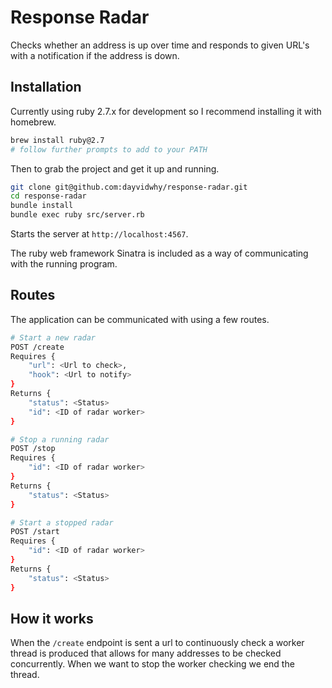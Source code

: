 # Response Radar
Checks whether an address is up over time and responds to given URL's with a notification if the address is down.

## Installation
Currently using ruby 2.7.x for development so I recommend installing it with homebrew.
```bash
brew install ruby@2.7
# follow further prompts to add to your PATH
```

Then to grab the project and get it up and running.
```bash
git clone git@github.com:dayvidwhy/response-radar.git
cd response-radar
bundle install
bundle exec ruby src/server.rb
```

Starts the server at `http://localhost:4567`.

The ruby web framework Sinatra is included as a way of communicating with the running program.

## Routes
The application can be communicated with using a few routes.

```bash
# Start a new radar
POST /create
Requires {
    "url": <Url to check>,
    "hook": <Url to notify>
}
Returns {
    "status": <Status>
    "id": <ID of radar worker>
}
```

```bash
# Stop a running radar
POST /stop
Requires {
    "id": <ID of radar worker>
}
Returns {
    "status": <Status>
}
```

```bash
# Start a stopped radar
POST /start
Requires {
    "id": <ID of radar worker>
}
Returns {
    "status": <Status>
}
```

## How it works
When the `/create` endpoint is sent a url to continuously check a worker thread is produced that allows for many addresses to be checked concurrently. When we want to stop the worker checking we end the thread.
